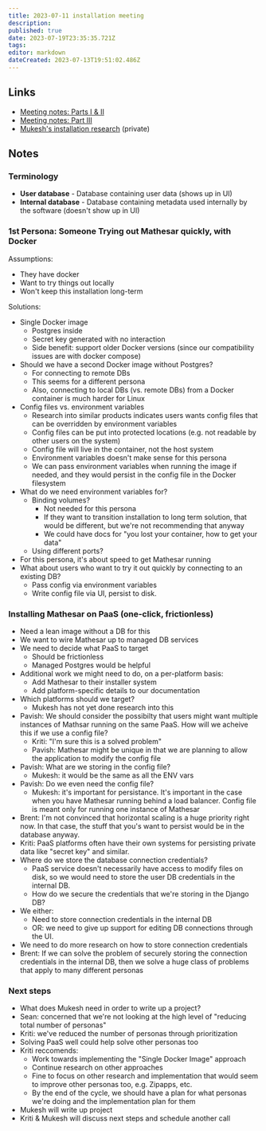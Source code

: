 ```yaml
---
title: 2023-07-11 installation meeting
description: 
published: true
date: 2023-07-19T23:35:35.721Z
tags: 
editor: markdown
dateCreated: 2023-07-13T19:51:02.486Z
---
```


## Links
- [Meeting notes: Parts I & II](https://wiki.mathesar.org/en/meeting-notes/2023-06/2023-06-13-installation-planning-meeting.md)
- [Meeting notes: Part III](https://wiki.mathesar.org/en/meeting-notes/2023-07/2023-07-06-installation-meeting.md)
- [Mukesh's installation research](https://hackmd.io/SFWrMLWMR72P-iQ_M30JFA) (private)

## Notes

### Terminology

- **User database** - Database containing user data (shows up in UI)
- **Internal database** - Database containing metadata used internally by the software (doesn't show up in UI)

### 1st Persona: Someone Trying out Mathesar quickly, with Docker

Assumptions:
- They have docker
- Want to try things out locally
- Won't keep this installation long-term

Solutions:
- Single Docker image
    - Postgres inside
    - Secret key generated with no interaction
    - Side benefit: support older Docker versions (since our compatibility issues are with docker compose)
- Should we have a second Docker image without Postgres?
    - For connecting to remote DBs
    - This seems for a different persona
    - Also, connecting to local DBs (vs. remote DBs) from a Docker container is much harder for Linux
- Config files vs. environment variables
    - Research into similar products indicates users wants config files that can be overridden by environment variables
    - Config files can be put into protected locations (e.g. not readable by other users on the system)
    - Config file will live in the container, not the host system
    - Environment variables doesn't make sense for this persona
    - We can pass environment variables when running the image if needed, and they would persist in the config file in the Docker filesystem 
- What do we need environment variables for?
    - Binding volumes?
        - Not needed for this persona
        - If they want to transition installation to long term solution, that would be different, but we're not recommending that anyway 
        - We could have docs for "you lost your container, how to get your data"
    - Using different ports?
- For this persona, it's about speed to get Mathesar running
- What about users who want to try it out quickly by connecting to an existing DB? 
    - Pass config via environment variables
    - Write config file via UI, persist to disk.

### Installing Mathesar on PaaS (one-click, frictionless)
- Need a lean image without a DB for this
- We want to wire Mathesar up to managed DB services
- We need to decide what PaaS to target
    - Should be frictionless
    - Managed Postgres would be helpful
- Additional work we might need to do, on a per-platform basis:
    - Add Mathesar to their installer system
    - Add platform-specific details to our documentation
- Which platforms should we target?
    - Mukesh has not yet done research into this
- Pavish: We should consider the possibilty that users might want multiple instances of Mathsar running on the same PaaS. How will we acheive this if we use a config file?
    - Kriti: "I'm sure this is a solved problem"
    - Pavish: Mathesar might be unique in that we are planning to allow the application to modify the config file
- Pavish: What are we storing in the config file?
    - Mukesh: it would be the same as all the ENV vars
- Pavish: Do we even need the config file?
    - Mukesh: it's important for persistance. It's important in the case when you have Mathesar running behind a load balancer. Config file is meant only for running one instance of Mathesar
- Brent: I'm not convinced that horizontal scaling is a huge priority right now. In that case, the stuff that you's want to persist would be in the database anyway.
- Kriti: PaaS platforms often have their own systems for persisting private data like "secret key" and similar.
- Where do we store the database connection credentials?
    - PaaS service doesn't necessarily have access to modify files on disk, so we would need to store the user DB credentials in the internal DB.
    - How do we secure the credentials that we're storing in the Django DB?
- We either:
    - Need to store connection credentials in the internal DB
    - OR: we need to give up support for editing DB connections through the UI.
- We need to do more research on how to store connection credentials
- Brent: If we can solve the problem of securely storing the connection credentials in the internal DB, then we solve a huge class of problems that apply to many different personas

### Next steps
- What does Mukesh need in order to write up a project?
- Sean: concerned that we're not looking at the high level of "reducing total number of personas"
- Kriti: we've reduced the number of personas through prioritization
- Solving PaaS well could help solve other personas too
- Kriti reccomends:
    - Work towards implementing the "Single Docker Image" approach
    - Continue research on other approaches
    - Fine to focus on other research and implementation that would seem to improve other personas too, e.g. Zipapps, etc.
    - By the end of the cycle, we should have a plan for what personas we're doing and the implementation plan for them
- Mukesh will write up project
- Kriti & Mukesh will discuss next steps and schedule another call
